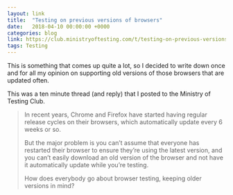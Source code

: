 ```yaml
---
layout: link
title:  "Testing on previous versions of browsers"
date:   2018-04-10 00:00:00 +0000
categories: blog
link: https://club.ministryoftesting.com/t/testing-on-previous-versions-of-browsers/14205
tags: Testing
---
```


This is something that comes up quite a lot, so I decided to write down once and for all my opinion on supporting old versions of those browsers that are updated often.

This was a ten minute thread (and reply) that I posted to the Ministry of Testing Club.


>In recent years, Chrome and Firefox have started having regular release cycles on their browsers, which automatically update every 6 weeks or so.
>
>But the major problem is you can’t assume that everyone has restarted their browser to ensure they’re using the latest version, and you can’t easily download an old version of the browser and not have it automatically update while you’re testing.
>
>How does everybody go about browser testing, keeping older versions in mind?
